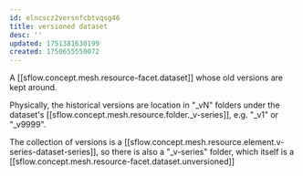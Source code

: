 ```yaml
---
id: elncscz2versnfcbtvqsg46
title: versioned dataset
desc: ''
updated: 1751381630199
created: 1750655550072
---
```


A [[sflow.concept.mesh.resource-facet.dataset]] whose old versions are kept around. 


Physically, the historical versions are location in "_vN" folders under the dataset's [[sflow.concept.mesh.resource.folder._v-series]], e.g. "_v1" or "_v9999". 

The collection of versions is a [[sflow.concept.mesh.resource.element.v-series-dataset-series]], so there is also a "_v-series" folder, which itself is a  [[sflow.concept.mesh.resource-facet.dataset.unversioned]] 